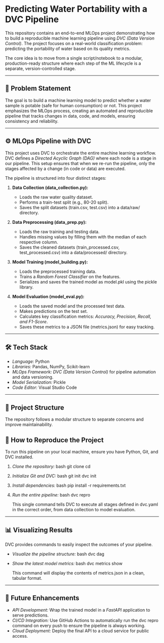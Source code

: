 # Predicting Water Portability with a DVC Pipeline


This repository contains an end-to-end MLOps project demonstrating how to build a reproducible machine learning pipeline using *DVC (Data Version Control)*. The project focuses on a real-world classification problem: predicting the portability of water based on its quality metrics.

The core idea is to move from a single script/notebook to a modular, production-ready structure where each step of the ML lifecycle is a separate, version-controlled stage.

---

## 🎯 Problem Statement

The goal is to build a machine learning model to predict whether a water sample is potable (safe for human consumption) or not. This project emphasizes the MLOps process, creating an automated and reproducible pipeline that tracks changes in data, code, and models, ensuring consistency and reliability.

---

## ⚙ MLOps Pipeline with DVC

This project uses DVC to orchestrate the entire machine learning workflow. DVC defines a *Directed Acyclic Graph (DAG)* where each node is a stage in our pipeline. This setup ensures that when we re-run the pipeline, only the stages affected by a change (in code or data) are executed.

The pipeline is structured into four distinct stages:

1.  **Data Collection (data_collection.py):**
    * Loads the raw water quality dataset.
    * Performs a train-test split (e.g., 80-20 split).
    * Saves the split datasets (train.csv, test.csv) into a data/raw/ directory.

2.  **Data Preprocessing (data_prep.py):**
    * Loads the raw training and testing data.
    * Handles missing values by filling them with the median of each respective column.
    * Saves the cleaned datasets (train_processed.csv, test_processed.csv) into a data/processed/ directory.

3.  **Model Training (model_building.py):**
    * Loads the preprocessed training data.
    * Trains a *Random Forest Classifier* on the features.
    * Serializes and saves the trained model as model.pkl using the pickle library.

4.  **Model Evaluation (model_eval.py):**
    * Loads the saved model and the processed test data.
    * Makes predictions on the test set.
    * Calculates key classification metrics: *Accuracy, Precision, Recall, and F1-Score*.
    * Saves these metrics to a JSON file (metrics.json) for easy tracking.


---

## 🛠 Tech Stack

* *Language:* Python
* *Libraries:* Pandas, NumPy, Scikit-learn
* *MLOps Framework:* *DVC (Data Version Control)* for pipeline automation and data versioning.
* *Model Serialization:* Pickle
* *Code Editor:* Visual Studio Code

---

## 📂 Project Structure

The repository follows a modular structure to separate concerns and improve maintainability.


## 🚀 How to Reproduce the Project

To run this pipeline on your local machine, ensure you have Python, Git, and DVC installed.

1.  *Clone the repository:*
    bash
    git clone <your-repository-url>
    cd <repository-name>
    

2.  *Initialize Git and DVC:*
    bash
    git init
    dvc init
    

3.  *Install dependencies:*
    bash
    pip install -r requirements.txt
    

4.  *Run the entire pipeline:*
    bash
    dvc repro
    
    This single command tells DVC to execute all stages defined in dvc.yaml in the correct order, from data collection to model evaluation.

---

## 📊 Visualizing Results

DVC provides commands to easily inspect the outcomes of your pipeline.

* *Visualize the pipeline structure:*
    bash
    dvc dag
    

* *Show the latest model metrics:*
    bash
    dvc metrics show
    
    This command will display the contents of metrics.json in a clean, tabular format.

---

## 🔮 Future Enhancements

* *API Development:* Wrap the trained model in a *FastAPI* application to serve predictions.
* *CI/CD Integration:* Use GitHub Actions to automatically run the dvc repro command on every push to ensure the pipeline is always working.
* *Cloud Deployment:* Deploy the final API to a cloud service for public access.
